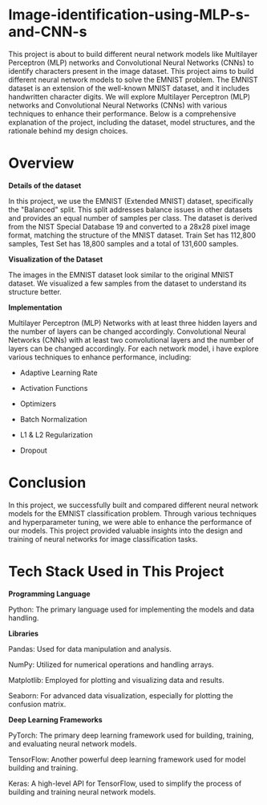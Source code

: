 # Image-identification-using-MLP-s-and-CNN-s

This project is about to build different neural network models like Multilayer Perceptron (MLP) networks and Convolutional Neural Networks (CNNs) to identify characters present in the image dataset. This project aims to build different neural network models to solve the EMNIST problem. The EMNIST dataset is an extension of the well-known MNIST dataset, and it includes handwritten character digits. We will explore Multilayer Perceptron (MLP) networks and Convolutional Neural Networks (CNNs) with various techniques to enhance their performance. Below is a comprehensive explanation of the project, including the dataset, model structures, and the rationale behind my design choices.


# Overview

**Details of the dataset**

In this project, we use the EMNIST (Extended MNIST) dataset, specifically the "Balanced" split. This split addresses balance issues in other datasets and provides an equal number of samples per class. The dataset is derived from the NIST Special Database 19 and converted to a 28x28 pixel image format, matching the structure of the MNIST dataset. Train Set has 112,800 samples, Test Set has 18,800 samples and a total of 131,600 samples.

**Visualization of the Dataset**

The images in the EMNIST dataset look similar to the original MNIST dataset. We visualized a few samples from the dataset to understand its structure better.

**Implementation**

Multilayer Perceptron (MLP) Networks with at least three hidden layers and the number of layers can be changed accordingly.
Convolutional Neural Networks (CNNs) with at least two convolutional layers and the number of layers can be changed accordingly.
For each network model, i have explore various techniques to enhance performance, including:

* Adaptive Learning Rate

* Activation Functions

* Optimizers

* Batch Normalization

* L1 & L2 Regularization

* Dropout

# Conclusion

In this project, we successfully built and compared different neural network models for the EMNIST classification problem. Through various techniques and hyperparameter tuning, we were able to enhance the performance of our models. This project provided valuable insights into the design and training of neural networks for image classification tasks.

# Tech Stack Used in This Project

**Programming Language**

Python: The primary language used for implementing the models and data handling.

**Libraries**

Pandas: Used for data manipulation and analysis.

NumPy: Utilized for numerical operations and handling arrays.

Matplotlib: Employed for plotting and visualizing data and results.

Seaborn: For advanced data visualization, especially for plotting the confusion matrix.

**Deep Learning Frameworks**

PyTorch: The primary deep learning framework used for building, training, and evaluating neural network models.

TensorFlow: Another powerful deep learning framework used for model building and training.

Keras: A high-level API for TensorFlow, used to simplify the process of building and training neural network models.

